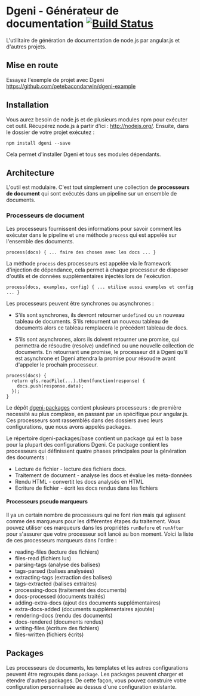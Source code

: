 # Dgeni - Générateur de documentation [![Build Status](https://travis-ci.org/angular/dgeni.svg?branch=master)](https://travis-ci.org/angular/dgeni)

L'utilitaire de génération de documentation de node.js par angular.js et d'autres projets.

## Mise en route

Essayez l'exemple de projet avec Dgeni https://github.com/petebacondarwin/dgeni-example

## Installation

Vous aurez besoin de node.js et de plusieurs modules npm pour exécuter cet outil. Récupérez node.js à partir d'ici :
http://nodejs.org/. Ensuite, dans le dossier de votre projet exécutez :

```
npm install dgeni --save
```

Cela permet d'installer Dgeni et tous ses modules dépendants.


## Architecture

L'outil est modulaire. C'est tout simplement une collection de **processeurs de document** qui sont exécutés dans
un pipeline sur un ensemble de documents.

### Processeurs de document

Les processeurs fournissent des informations pour savoir comment les exécuter dans le pipeline et une méthode
`process` qui est appelée sur l'ensemble des documents.

```
process(docs) { ... faire des choses avec les docs ... }
```

La méthode `process` des processeurs est appelée via le framework d'injection de dépendance, cela permet
à chaque processeur de disposer d'outils et de données supplémentaires injectés lors de l'exécution.


```
process(docs, examples, config) { ... utilise aussi examples et config ... }
```

Les processeurs peuvent être synchrones ou asynchrones :

* S'ils sont synchrones, ils devront retourner
`undefined` ou un nouveau tableau de documents. S'ils retournent un nouveau tableau de documents alors ce tableau
remplacera le précédent tableau de docs.

* S'ils sont asynchrones, alors ils doivent retourner une promise, qui permettra de résoudre (resolve) undefined ou une nouvelle collection de documents. En retournant une promise, le processeur dit à Dgeni qu'il est asynchrone
et Dgeni attendra la promise pour résoudre avant d'appeler le prochain processeur.

```
process(docs) {
  return qfs.readFile(...).then(function(response) {
    docs.push(response.data);
  });
}
```

Le dépôt [dgeni-packages](https://github.com/angular/dgeni-packages) contient plusieurs processeurs : de première necessité au plus complexe,
en passant par un spécifique pour angular.js. Ces processeurs sont rassemblés dans des dossiers avec leurs configurations,
que nous avons appelés packages.

Le répertoire dgeni-packages/base contient un package qui est la base pour la plupart des configurations Dgeni. Ce
package contient les processeurs qui définissent quatre phases principales pour la génération des documents :

* Lecture de fichier - lecture des fichiers docs.
* Traitement de document - analyse les docs et évalue les méta-données
* Rendu HTML - convertit les docs analysés en HTML
* Ecriture de fichier - écrit les docs rendus dans les fichiers


#### Processeurs pseudo marqueurs

Il ya un certain nombre de processeurs qui ne font rien mais qui agissent comme des marqueurs pour les différentes étapes
du traitement. Vous pouvez utiliser ces marqueurs dans les propriétés `runBefore` et `runAfter` pour s'assurer que votre
processeur soit lancé au bon moment. Voici la liste de ces processeurs marqueurs dans l'ordre :

* reading-files (lecture des fichiers)
* files-read (fichiers lus)
* parsing-tags (analyse des balises)
* tags-parsed (balises analysées)
* extracting-tags (extraction des balises)
* tags-extracted (balises extraites)
* processing-docs (traitement des documents)
* docs-processed (documents traités)
* adding-extra-docs (ajout des documents supplémentaires)
* extra-docs-added (documents supplémentaires ajoutés)
* rendering-docs (rendu des documents)
* docs-rendered (documents rendus)
* writing-files (écriture des fichiers)
* files-written (fichiers écrits)


## Packages

Les processeurs de documents, les templates et les autres configurations peuvent être regroupés dans `package`. Les packages
peuvent charger et étendre d'autres packages. De cette façon, vous pouvez construire votre configuration personnalisée
au dessus d'une configuration existante.


